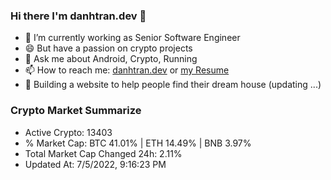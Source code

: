 ### Hi there I'm danhtran.dev 👋

- 🔭 I’m currently working as Senior Software Engineer
- 😄 But have a passion on crypto projects
- 💬 Ask me about Android, Crypto, Running 
- 📫 How to reach me: <a href="https://danhtran.dev" target="_blank">danhtran.dev</a> or <a href="Developer-Resume.pdf" target="_blank">my Resume</a>
- 🌱 Building a website to help people find their dream house (updating ...)

### Crypto Market Summarize
- Active Crypto: 13403
- % Market Cap: BTC 41.01% | ETH 14.49% | BNB 3.97%
- Total Market Cap Changed 24h: 2.11%
- Updated At: 7/5/2022, 9:16:23 PM
